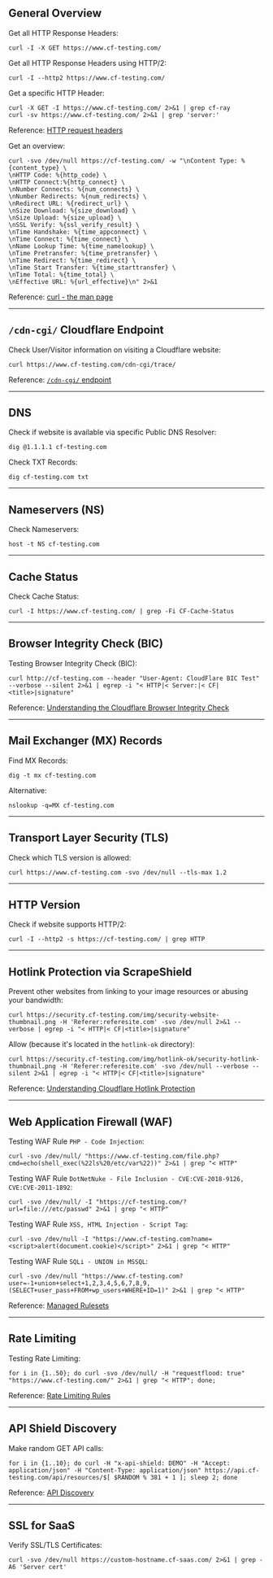 ## General Overview

Get all HTTP Response Headers:
```
curl -I -X GET https://www.cf-testing.com/
```

Get all HTTP Response Headers using HTTP/2:
```
curl -I --http2 https://www.cf-testing.com/
```

Get a specific HTTP Header:
```
curl -X GET -I https://www.cf-testing.com/ 2>&1 | grep cf-ray
curl -sv https://www.cf-testing.com/ 2>&1 | grep 'server:'
```

Reference: [HTTP request headers](https://developers.cloudflare.com/fundamentals/get-started/reference/http-request-headers/#cf-ray)

Get an overview:
```
curl -svo /dev/null https://cf-testing.com/ -w "\nContent Type: %{content_type} \
\nHTTP Code: %{http_code} \
\nHTTP Connect:%{http_connect} \
\nNumber Connects: %{num_connects} \
\nNumber Redirects: %{num_redirects} \
\nRedirect URL: %{redirect_url} \
\nSize Download: %{size_download} \
\nSize Upload: %{size_upload} \
\nSSL Verify: %{ssl_verify_result} \
\nTime Handshake: %{time_appconnect} \
\nTime Connect: %{time_connect} \
\nName Lookup Time: %{time_namelookup} \
\nTime Pretransfer: %{time_pretransfer} \
\nTime Redirect: %{time_redirect} \
\nTime Start Transfer: %{time_starttransfer} \
\nTime Total: %{time_total} \
\nEffective URL: %{url_effective}\n" 2>&1
```

Reference: [curl - the man page](https://curl.se/docs/manpage.html)

* * * 

## `/cdn-cgi/` Cloudflare Endpoint

Check User/Visitor information on visiting a Cloudflare website:
```
curl https://www.cf-testing.com/cdn-cgi/trace/
```

Reference: [`/cdn-cgi/` endpoint](https://developers.cloudflare.com/fundamentals/get-started/reference/cdn-cgi-endpoint/)

* * * 

## DNS

Check if website is available via specific Public DNS Resolver:
```
dig @1.1.1.1 cf-testing.com
```

Check TXT Records:
```
dig cf-testing.com txt
```

* * * 

## Nameservers (NS)

Check Nameservers:
```
host -t NS cf-testing.com
```

* * *

## Cache Status

Check Cache Status:
```
curl -I https://www.cf-testing.com/ | grep -Fi CF-Cache-Status
```

* * * 

## Browser Integrity Check (BIC)

Testing Browser Integrity Check (BIC):
```
curl http://cf-testing.com --header "User-Agent: CloudFlare BIC Test" --verbose --silent 2>&1 | egrep -i "< HTTP|< Server:|< CF|<title>|signature"
```

Reference: [Understanding the Cloudflare Browser Integrity Check](https://support.cloudflare.com/hc/en-us/articles/200170086-Understanding-the-Cloudflare-Browser-Integrity-Check)

* * * 

## Mail Exchanger (MX) Records

Find MX Records:
```
dig -t mx cf-testing.com
```

Alternative:
```
nslookup -q=MX cf-testing.com
```

* * * 

## Transport Layer Security (TLS)

Check which TLS version is allowed:
```
curl https://www.cf-testing.com -svo /dev/null --tls-max 1.2
```

* * * 

## HTTP Version

Check if website supports HTTP/2:
```
curl -I --http2 -s https://cf-testing.com/ | grep HTTP
```

* * * 

## Hotlink Protection via ScrapeShield

Prevent other websites from linking to your image resources or abusing your bandwidth:
```
curl https://security.cf-testing.com/img/security-website-thumbnail.png -H 'Referer:referesite.com' -svo /dev/null 2>&1 --verbose | egrep -i "< HTTP|< CF|<title>|signature"
```

Allow (because it's located in the `hotlink-ok` directory):
```
curl https://security.cf-testing.com/img/hotlink-ok/security-hotlink-thumbnail.png -H 'Referer:referesite.com' -svo /dev/null --verbose --silent 2>&1 | egrep -i "< HTTP|< CF|<title>|signature"
```

Reference: [Understanding Cloudflare Hotlink Protection](https://support.cloudflare.com/hc/en-us/articles/200170026-Understanding-Cloudflare-Hotlink-Protection)

* * * 

## Web Application Firewall (WAF)

Testing WAF Rule `PHP - Code Injection`:
```
curl -svo /dev/null/ "https://www.cf-testing.com/file.php?cmd=echo(shell_exec(%22ls%20/etc/var%22))" 2>&1 | grep "< HTTP"
```

Testing WAF Rule `DotNetNuke - File Inclusion - CVE:CVE-2018-9126, CVE:CVE-2011-1892`:
```
curl -svo /dev/null/ -I "https://cf-testing.com/?url=file:///etc/passwd" 2>&1 | grep "< HTTP"
```

Testing WAF Rule `XSS, HTML Injection - Script Tag`:
```
curl -svo /dev/null -I "https://www.cf-testing.com?name=<script>alert(document.cookie)</script>" 2>&1 | grep "< HTTP"
```

Testing WAF Rule `SQLi - UNION in MSSQL`:
```
curl -svo /dev/null "https://www.cf-testing.com?user=-1+union+select+1,2,3,4,5,6,7,8,9,(SELECT+user_pass+FROM+wp_users+WHERE+ID=1)" 2>&1 | grep "< HTTP"
```

Reference: [Managed Rulesets](https://developers.cloudflare.com/waf/managed-rulesets/)

* * * 

## Rate Limiting

Testing Rate Limiting:
```
for i in {1..50}; do curl -svo /dev/null/ -H "requestflood: true" "https://www.cf-testing.com/" 2>&1 | grep "< HTTP"; done;
```

Reference: [Rate Limiting Rules](https://developers.cloudflare.com/waf/rate-limiting-rules/)

* * * 

## API Shield Discovery

Make random GET API calls:
```
for i in {1..10}; do curl -H "x-api-shield: DEMO" -H "Accept: application/json" -H "Content-Type: application/json" https://api.cf-testing.com/api/resources/$[ $RANDOM % 381 + 1 ]; sleep 2; done
```

Reference: [API Discovery](https://developers.cloudflare.com/api-shield/security/api-discovery/)

* * * 

## SSL for SaaS

Verify SSL/TLS Certificates:
```
curl -svo /dev/null https://custom-hostname.cf-saas.com/ 2>&1 | grep -A6 'Server cert'
```